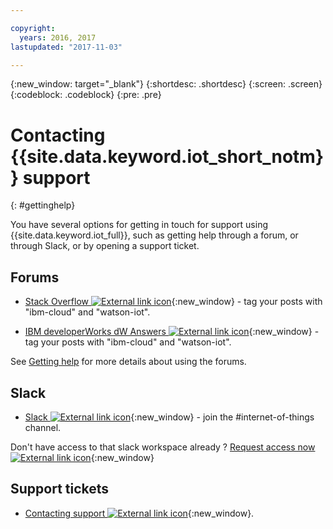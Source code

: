 ```yaml
---

copyright:
  years: 2016, 2017
lastupdated: "2017-11-03"

---
```


{:new_window: target="\_blank"}
{:shortdesc: .shortdesc}
{:screen: .screen}
{:codeblock: .codeblock}
{:pre: .pre}

# Contacting {{site.data.keyword.iot_short_notm}} support
{: #gettinghelp}

You have several options for getting in touch for support using {{site.data.keyword.iot_full}}, such as getting help through a forum, or through Slack, or by opening a support ticket. 

## Forums

* [Stack Overflow ![External link icon](../../icons/launch-glyph.svg "External link icon")](http://stackoverflow.com/search?q=watson-iot+ibm-bluemix){:new_window} - tag your posts with "ibm-cloud" and "watson-iot".
<!--Insert the appropriate dW Answers tag for your service for <service_keyword> in URL below:  -->
* [IBM developerWorks dW Answers ![External link icon](../../icons/launch-glyph.svg "External link icon")](https://developer.ibm.com/answers/topics/watson-iot/?smartspace=bluemix){:new_window} - tag your posts with "ibm-cloud" and "watson-iot".

See [Getting help](https://www.{DomainName}/docs/support/index.html#getting-help) for more details about using the forums.


## Slack

* [Slack ![External link icon](../../icons/launch-glyph.svg "External link icon")](https://ibm-developers.slack.com/){:new_window} - join the #internet-of-things channel.

Don't have access to that slack workspace already ?  [Request access now ![External link icon](../../icons/launch-glyph.svg "External link icon")](https://bxdevs-slack-invite.mybluemix.net/){:new_window}

## Support tickets

* [Contacting support ![External link icon](../../icons/launch-glyph.svg "External link icon")](https://www.{DomainName}/docs/support/index.html#contacting-support){:new_window}.
